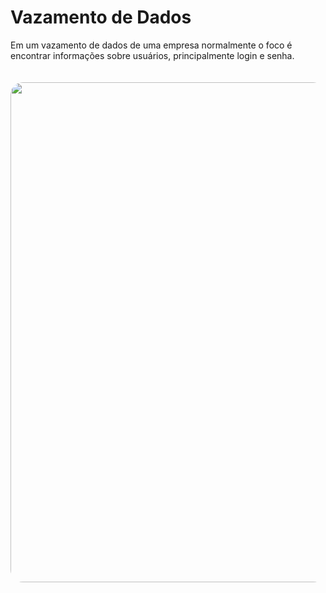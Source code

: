 # Vazamento de Dados

Em um vazamento de dados de uma empresa normalmente o foco é encontrar informações sobre usuários, principalmente login e senha.

<div v-click>
  <Image style="margin:0 auto;width:800px;border-radius:20px;margin-top:20px" src="stoled-credentials.png" />
</div>